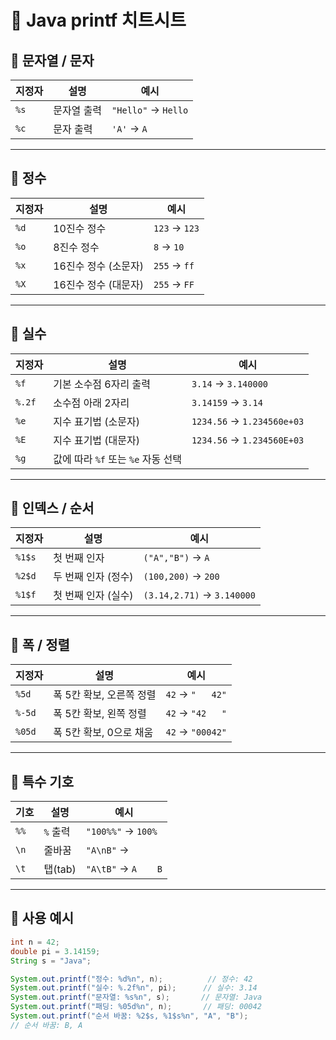 # 📌 Java printf 치트시트

## 🔹 문자열 / 문자
| 지정자 | 설명 | 예시 |
|--------|------|------|
| `%s`   | 문자열 출력 | `"Hello"` → `Hello` |
| `%c`   | 문자 출력 | `'A'` → `A` |

---

## 🔹 정수
| 지정자 | 설명 | 예시 |
|--------|------|------|
| `%d`   | 10진수 정수 | `123` → `123` |
| `%o`   | 8진수 정수 | `8` → `10` |
| `%x`   | 16진수 정수 (소문자) | `255` → `ff` |
| `%X`   | 16진수 정수 (대문자) | `255` → `FF` |

---

## 🔹 실수
| 지정자 | 설명 | 예시 |
|--------|------|------|
| `%f`   | 기본 소수점 6자리 출력 | `3.14` → `3.140000` |
| `%.2f` | 소수점 아래 2자리 | `3.14159` → `3.14` |
| `%e`   | 지수 표기법 (소문자) | `1234.56` → `1.234560e+03` |
| `%E`   | 지수 표기법 (대문자) | `1234.56` → `1.234560E+03` |
| `%g`   | 값에 따라 `%f` 또는 `%e` 자동 선택 | |

---

## 🔹 인덱스 / 순서
| 지정자 | 설명 | 예시 |
|--------|------|------|
| `%1$s` | 첫 번째 인자 | `("A","B")` → `A` |
| `%2$d` | 두 번째 인자 (정수) | `(100,200)` → `200` |
| `%1$f` | 첫 번째 인자 (실수) | `(3.14,2.71)` → `3.140000` |

---

## 🔹 폭 / 정렬
| 지정자 | 설명 | 예시 |
|--------|------|------|
| `%5d`  | 폭 5칸 확보, 오른쪽 정렬 | `42` → `"   42"` |
| `%-5d` | 폭 5칸 확보, 왼쪽 정렬 | `42` → `"42   "` |
| `%05d` | 폭 5칸 확보, 0으로 채움 | `42` → `"00042"` |

---

## 🔹 특수 기호
| 기호 | 설명 | 예시 |
|------|------|------|
| `%%` | `%` 출력 | `"100%%"` → `100%` |
| `\n` | 줄바꿈 | `"A\nB"` → |
| `\t` | 탭(tab) | `"A\tB"` → `A    B` |

---

## 🔹 사용 예시
```java
int n = 42;
double pi = 3.14159;
String s = "Java";

System.out.printf("정수: %d%n", n);          // 정수: 42
System.out.printf("실수: %.2f%n", pi);      // 실수: 3.14
System.out.printf("문자열: %s%n", s);       // 문자열: Java
System.out.printf("패딩: %05d%n", n);       // 패딩: 00042
System.out.printf("순서 바꿈: %2$s, %1$s%n", "A", "B");
// 순서 바꿈: B, A
